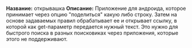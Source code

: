 **Название:** открывашка
**Описание:** Приложение для андроида, которое принимает через опцию "поделиться" какую либо строку. Затем на основе задаваемых правил обрабатывает ее и открывает ссылку, в которой как get-параметр передается нужный текст. Это нужно для быстрого поиска в разных поисковиках через приложения, которые этого не поддерживают. 
